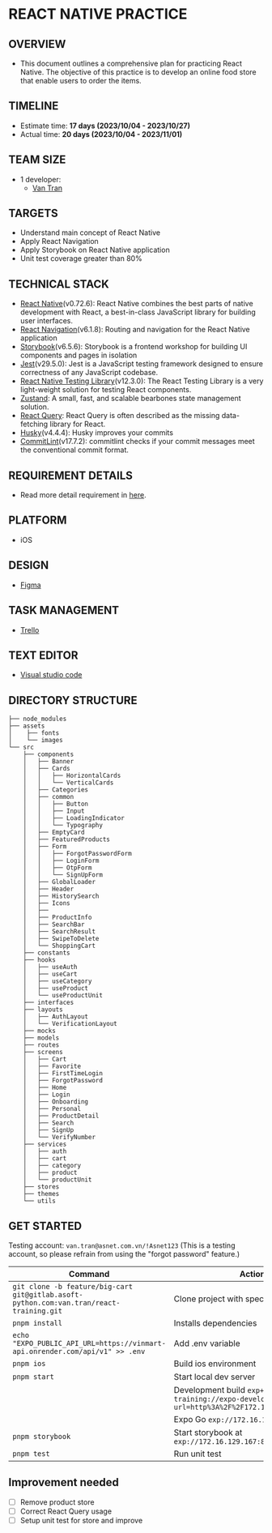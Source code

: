 # REACT NATIVE PRACTICE

## OVERVIEW

- This document outlines a comprehensive plan for practicing React Native. The objective of this practice is to develop an online food store that enable users to order the items.

## TIMELINE

- Estimate time: **17 days (2023/10/04 - 2023/10/27)**
- Actual time: **20 days (2023/10/04 - 2023/11/01)**

## TEAM SIZE

- 1 developer:
  - [Van Tran](van.tran@asnet.com.vn)

## TARGETS

- Understand main concept of React Native
- Apply React Navigation
- Apply Storybook on React Native application
- Unit test coverage greater than 80%

## TECHNICAL STACK

- [React Native](https://reactnative.dev/)(v0.72.6): React Native combines the best parts of native development with React, a best-in-class JavaScript library for building user interfaces.
- [React Navigation](https://reactnavigation.org/)(v6.1.8): Routing and navigation for the React Native application
- [Storybook](https://storybook.js.org/)(v6.5.6): Storybook is a frontend workshop for building UI components and pages in isolation
- [Jest](https://jestjs.io/)(v29.5.0): Jest is a JavaScript testing framework designed to ensure correctness of any JavaScript codebase.
- [React Native Testing Library](https://callstack.github.io/react-native-testing-library/)(v12.3.0): The React Testing Library is a very light-weight solution for testing React components.
- [Zustand](https://docs.pmnd.rs/zustand/getting-started/introduction): A small, fast, and scalable bearbones state management solution.
- [React Query](https://tanstack.com/query/latest/docs/react/overview): React Query is often described as the missing data-fetching library for React.
- [Husky](https://typicode.github.io/husky/)(v4.4.4): Husky improves your commits
- [CommitLint](https://commitlint.js.org/#/)(v17.7.2): commitlint checks if your commit messages meet the conventional commit format.

## REQUIREMENT DETAILS

- Read more detail requirement in [here](https://vawn.notion.site/Van-Tran-react-next-js13-practice-982e96ee8e364e769590207155944b1a?pvs=4).

## PLATFORM

- iOS

## DESIGN

- [Figma](<https://www.figma.com/file/Hq2LNnduVW2jXFXdJNEQd7/Grocery-App-(Big-Cart)-(Edited)?type=design&mode=design&t=fCDKFLXyiXI2BN8m-1>)

## TASK MANAGEMENT

- [Trello](https://trello.com/b/A1zgyr3P/big-cart)

## TEXT EDITOR

- [Visual studio code](https://code.visualstudio.com)

## DIRECTORY STRUCTURE

```
├── node_modules
├── assets
│    ├── fonts
│    └── images
└── src
    ├── components
    │   ├── Banner
    │   ├── Cards
    │   │   ├── HorizontalCards
    │   │   └── VerticalCards
    │   ├── Categories
    │   ├── common
    │   │   ├── Button
    │   │   ├── Input
    │   │   ├── LoadingIndicator
    │   │   └── Typography
    │   ├── EmptyCard
    │   ├── FeaturedProducts
    │   ├── Form
    │   │   ├── ForgotPasswordForm
    │   │   ├── LoginForm
    │   │   ├── OtpForm
    │   │   └── SignUpForm
    │   ├── GlobalLoader
    │   ├── Header
    │   ├── HistorySearch
    │   ├── Icons
    │   ├──
    │   ├── ProductInfo
    │   ├── SearchBar
    │   ├── SearchResult
    │   ├── SwipeToDelete
    │   └── ShoppingCart
    ├── constants
    ├── hooks
    │   ├── useAuth
    │   ├── useCart
    │   ├── useCategory
    │   ├── useProduct
    │   └── useProductUnit
    ├── interfaces
    ├── layouts
    │   ├── AuthLayout
    │   └── VerificationLayout
    ├── mocks
    ├── models
    ├── routes
    ├── screens
    │   ├── Cart
    │   ├── Favorite
    │   ├── FirstTimeLogin
    │   ├── ForgotPassword
    │   ├── Home
    │   ├── Login
    │   ├── Onboarding
    │   ├── Personal
    │   ├── ProductDetail
    │   ├── Search
    │   ├── SignUp
    │   └── VerifyNumber
    ├── services
    │   ├── auth
    │   ├── cart
    │   ├── category
    │   ├── product
    │   └── productUnit
    ├── stores
    ├── themes
    └── utils
```

## GET STARTED

Testing account: `van.tran@asnet.com.vn/!Asnet123` (This is a testing account, so please refrain from using the "forgot password" feature.)

| Command                                                                                 | Action                                                                                                   |
| --------------------------------------------------------------------------------------- | -------------------------------------------------------------------------------------------------------- |
| `git clone -b feature/big-cart git@gitlab.asoft-python.com:van.tran/react-training.git` | Clone project with specific branch                                                                       |
| `pnpm install`                                                                          | Installs dependencies                                                                                    |
| `echo "EXPO_PUBLIC_API_URL=https://vinmart-api.onrender.com/api/v1" >> .env`            | Add .env variable                                                                                        |
| `pnpm ios`                                                                              | Build ios environment                                                                                    |
| `pnpm start`                                                                            | Start local dev server                                                                                   |
|                                                                                         | Development build `exp+react-training://expo-development-client/?url=http%3A%2F%2F172.16.129.167%3A8081` |
|                                                                                         | Expo Go `exp://172.16.129.167:8081`                                                                      |
| `pnpm storybook`                                                                        | Start storybook at `exp://172.16.129.167:8081`                                                           |
| `pnpm test`                                                                             | Run unit test                                                                                            |

## Improvement needed

- [ ] Remove product store
- [ ] Correct React Query usage
- [ ] Setup unit test for store and improve
